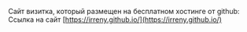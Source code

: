 Сайт визитка, который размещен на бесплатном хостинге от github: Ссылка на сайт [https://irreny.github.io/](https://irreny.github.io/)
